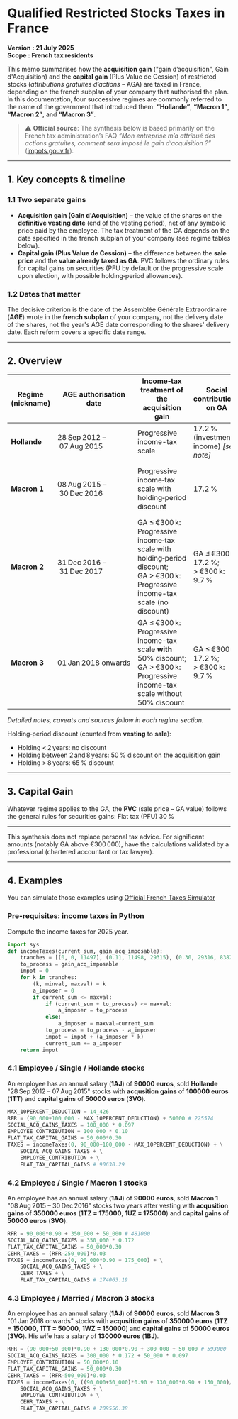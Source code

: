 #  Qualified Restricted Stocks Taxes in France

**Version : 21 July 2025**  
**Scope : French tax residents**  

This memo summarises how the **acquisition gain** ("gain d’acquisition", Gain d'Acquisition) and the **capital gain** (Plus Value de Cession) of restricted stocks (*attributions gratuites d’actions* – AGA) are taxed in France, depending on the french subplan of your company that authorised the plan. In this documentation, four successive regimes are commonly referred to the name of the government that introduced them: **“Hollande”**, **“Macron 1”**, **“Macron 2”**, and **“Macron 3”**.

> ⚠️ **Official source**: The synthesis below is based primarily on the French tax administration’s FAQ *“Mon entreprise m’a attribué des actions gratuites, comment sera imposé le gain d’acquisition ?”* ([impots.gouv.fr](https://www.impots.gouv.fr/particulier/questions/mon-entreprise-ma-attribue-des-actions-gratuites-comment-sera-impose-le-gain)).

---

## 1. Key concepts & timeline

### 1.1 Two separate gains

- **Acquisition gain (Gain d'Acquisition)** – the value of the shares on the **definitive vesting date** (end of the vesting period), net of any symbolic price paid by the employee. The tax treatment of the GA depends on the date specified in the french subplan of your company (see regime tables below).
- **Capital gain (Plus Value de Cession)** – the difference between the **sale price** and the **value already taxed as GA**. PVC follows the ordinary rules for capital gains on securities (PFU by default or the progressive scale upon election, with possible holding‑period allowances).

### 1.2 Dates that matter

The decisive criterion is the date of the Assemblée Générale Extraordinaire (**AGE**) wrote in the **french subplan** of your company, not the delivery date of the shares, not the year's AGE date corresponding to the shares' delivery date. Each reform covers a specific date range.

---

## 2. Overview

| Regime (nickname)      | AGE authorisation date | Income‑tax treatment of the acquisition gain | Social contributions on GA | 10 % employee contribution | Key features |
|------------------------|------------------------|----------------------------------------------|--------------------------|-------------------|--------------|
| **Hollande**           | 28 Sep 2012 – 07 Aug 2015 | Progressive income-tax scale | 17.2 % (investment income) *[see note]* | **Yes** | Least favourable; GA declared as salary. |
| **Macron 1**           | 08 Aug 2015 – 30 Dec 2016 | Progressive income‑tax scale with holding‑period discount | 17.2 % | **No** | Holding-period discount without the 300k threshold |
| **Macron 2**           | 31 Dec 2016 – 31 Dec 2017 | GA ≤ €300 k: Progressive income‑tax scale with holding‑period discount; GA > €300 k: Progressive income-tax scale (no discount) | GA ≤ €300 k: 17.2 %; > €300 k: 9.7 % | GA > €300 k: **Yes** | €300 k threshold splits the tax treatment. |
| **Macron 3**   | 01 Jan 2018 onwards     | GA ≤ €300 k: Progressive income-tax scale **with** 50% discount; GA > €300 k: Progressive income-tax scale without 50% discount| GA ≤ €300 k: 17.2 %; > €300 k: 9.7 % | GA > €300 k: **Yes** | Flat 50 % discount replaces holding‑period discount. |

*Detailed notes, caveats and sources follow in each regime section.*

Holding‑period discount (counted from **vesting** to **sale**):
  - Holding < 2 years: no discount
  - Holding between 2 and 8 years: 50 % discount on the acquisition gain
  - Holding > 8 years: 65 % discount

---

## 3. Capital Gain

Whatever regime applies to the GA, the **PVC** (sale price – GA value) follows the general rules for securities gains: Flat tax (PFU) 30 % 

---

This synthesis does not replace personal tax advice. For significant amounts (notably GA above €300 000), have the calculations validated by a professional (chartered accountant or tax lawyer).

---

## 4. Examples

You can simulate those examples using [Official French Taxes Simulator](https://simulateur-ir-ifi.impots.gouv.fr/calcul_impot/2025/complet/index.htm)

### Pre-requisites: income taxes in Python

Compute the income taxes for 2025 year.

```python
import sys
def incomeTaxes(current_sum, gain_acq_imposable):
    tranches = [(0, 0, 11497), (0.11, 11498, 29315), (0.30, 29316, 83823), (0.41, 83824, 180294), (0.45, 180295, sys.maxsize)]
    to_process = gain_acq_imposable
    impot = 0
    for k in tranches:
        (k, minval, maxval) = k
        a_imposer = 0
        if current_sum <= maxval:
            if (current_sum + to_process) <= maxval:
                a_imposer = to_process
            else:
                a_imposer = maxval-current_sum
            to_process = to_process - a_imposer
            impot = impot + (a_imposer * k)
            current_sum += a_imposer
    return impot
```

### 4.1 Employee / Single / Hollande stocks

An employee has an annual salary (**1AJ**) of **90000 euros**, sold **Hollande** "28 Sep 2012 – 07 Aug 2015" stocks with **acqusition gains** of **100000 euros** (**1TT**) and **capital gains** of **50000 euros** (**3VG**).

```python
MAX_10PERCENT_DEDUCTION = 14_426
RFR = (90_000+100_000 - MAX_10PERCENT_DEDUCTION) + 50000 # 225574
SOCIAL_ACQ_GAINS_TAXES = 100_000 * 0.097
EMPLOYEE_CONTRIBUTION = 100_000 * 0.10
FLAT_TAX_CAPITAL_GAINS = 50_000*0.30
TAXES = incomeTaxes(0, 90_000+100_000 - MAX_10PERCENT_DEDUCTION) + \
    SOCIAL_ACQ_GAINS_TAXES + \
    EMPLOYEE_CONTRIBUTION + \
    FLAT_TAX_CAPITAL_GAINS # 90630.29
```

### 4.2 Employee / Single / Macron 1 stocks

An employee has an annual salary (**1AJ**) of **90000 euros**, sold **Macron 1** "08 Aug 2015 – 30 Dec 2016" stocks two years after vesting with **acqusition gains** of **350000 euros** (**1TZ = 175000**, **1UZ = 175000**)  and **capital gains** of **50000 euros** (**3VG**).

```python
RFR = 90_000*0.90 + 350_000 + 50_000 # 481000
SOCIAL_ACQ_GAINS_TAXES = 350_000 * 0.172
FLAT_TAX_CAPITAL_GAINS = 50_000*0.30
CEHR_TAXES = (RFR-250_000)*0.03
TAXES = incomeTaxes(0, 90_000*0.90 + 175_000) + \
    SOCIAL_ACQ_GAINS_TAXES + \
    CEHR_TAXES + \
    FLAT_TAX_CAPITAL_GAINS # 174063.19
```

### 4.3 Employee / Married / Macron 3 stocks

An employee has an annual salary (**1AJ**) of **90000 euros**, sold **Macron 3** "01 Jan 2018 onwards" stocks with **acqusition gains** of **350000 euros** (**1TZ = 150000**, **1TT = 50000**, **1WZ = 150000**)  and **capital gains** of **50000 euros** (**3VG**). His wife has a salary of **130000 euros** (**1BJ**).

```python
RFR = (90_000+50_000)*0.90 + 130_000*0.90 + 300_000 + 50_000 # 593000
SOCIAL_ACQ_GAINS_TAXES = 300_000 * 0.172 + 50_000 * 0.097
EMPLOYEE_CONTRIBUTION = 50_000*0.10
FLAT_TAX_CAPITAL_GAINS = 50_000*0.30
CEHR_TAXES = (RFR-500_000)*0.03
TAXES = incomeTaxes(0, ((90_000+50_000)*0.90 + 130_000*0.90 + 150_000)/2)*2 + \
    SOCIAL_ACQ_GAINS_TAXES + \
    EMPLOYEE_CONTRIBUTION + \
    CEHR_TAXES + \
    FLAT_TAX_CAPITAL_GAINS # 209556.38
```
